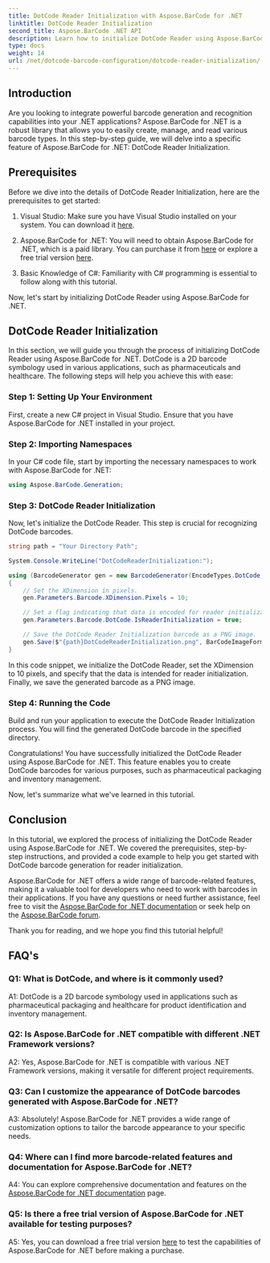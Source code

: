 ```yaml
---
title: DotCode Reader Initialization with Aspose.BarCode for .NET
linktitle: DotCode Reader Initialization
second_title: Aspose.BarCode .NET API
description: Learn how to initialize DotCode Reader using Aspose.BarCode for .NET. Create DotCode barcodes with ease for various applications.
type: docs
weight: 14
url: /net/dotcode-barcode-configuration/dotcode-reader-initialization/
---
```

## Introduction

Are you looking to integrate powerful barcode generation and recognition capabilities into your .NET applications? Aspose.BarCode for .NET is a robust library that allows you to easily create, manage, and read various barcode types. In this step-by-step guide, we will delve into a specific feature of Aspose.BarCode for .NET: DotCode Reader Initialization.

## Prerequisites

Before we dive into the details of DotCode Reader Initialization, here are the prerequisites to get started:

1. Visual Studio: Make sure you have Visual Studio installed on your system. You can download it [here](https://visualstudio.microsoft.com/).

2. Aspose.BarCode for .NET: You will need to obtain Aspose.BarCode for .NET, which is a paid library. You can purchase it from [here](https://purchase.aspose.com/buy) or explore a free trial version [here](https://releases.aspose.com/).

3. Basic Knowledge of C#: Familiarity with C# programming is essential to follow along with this tutorial.

Now, let's start by initializing DotCode Reader using Aspose.BarCode for .NET.

## DotCode Reader Initialization

In this section, we will guide you through the process of initializing DotCode Reader using Aspose.BarCode for .NET. DotCode is a 2D barcode symbology used in various applications, such as pharmaceuticals and healthcare. The following steps will help you achieve this with ease:

### Step 1: Setting Up Your Environment

First, create a new C# project in Visual Studio. Ensure that you have Aspose.BarCode for .NET installed in your project.

### Step 2: Importing Namespaces

In your C# code file, start by importing the necessary namespaces to work with Aspose.BarCode for .NET:

```csharp
using Aspose.BarCode.Generation;
```

### Step 3: DotCode Reader Initialization

Now, let's initialize the DotCode Reader. This step is crucial for recognizing DotCode barcodes.

```csharp
string path = "Your Directory Path";

System.Console.WriteLine("DotCodeReaderInitialization:");

using (BarcodeGenerator gen = new BarcodeGenerator(EncodeTypes.DotCode, "Aspose"))
{
    // Set the XDimension in pixels.
    gen.Parameters.Barcode.XDimension.Pixels = 10;

    // Set a flag indicating that data is encoded for reader initialization.
    gen.Parameters.Barcode.DotCode.IsReaderInitialization = true;

    // Save the DotCode Reader Initialization barcode as a PNG image.
    gen.Save($"{path}DotCodeReaderInitialization.png", BarCodeImageFormat.Png);
}
```

In this code snippet, we initialize the DotCode Reader, set the XDimension to 10 pixels, and specify that the data is intended for reader initialization. Finally, we save the generated barcode as a PNG image.

### Step 4: Running the Code

Build and run your application to execute the DotCode Reader Initialization process. You will find the generated DotCode barcode in the specified directory.

Congratulations! You have successfully initialized the DotCode Reader using Aspose.BarCode for .NET. This feature enables you to create DotCode barcodes for various purposes, such as pharmaceutical packaging and inventory management.

Now, let's summarize what we've learned in this tutorial.

## Conclusion

In this tutorial, we explored the process of initializing the DotCode Reader using Aspose.BarCode for .NET. We covered the prerequisites, step-by-step instructions, and provided a code example to help you get started with DotCode barcode generation for reader initialization.

Aspose.BarCode for .NET offers a wide range of barcode-related features, making it a valuable tool for developers who need to work with barcodes in their applications. If you have any questions or need further assistance, feel free to visit the [Aspose.BarCode for .NET documentation](https://reference.aspose.com/barcode/net/) or seek help on the [Aspose.BarCode forum](https://forum.aspose.com/c/barcode/13).

Thank you for reading, and we hope you find this tutorial helpful!

## FAQ's

### Q1: What is DotCode, and where is it commonly used?

A1: DotCode is a 2D barcode symbology used in applications such as pharmaceutical packaging and healthcare for product identification and inventory management.

### Q2: Is Aspose.BarCode for .NET compatible with different .NET Framework versions?

A2: Yes, Aspose.BarCode for .NET is compatible with various .NET Framework versions, making it versatile for different project requirements.

### Q3: Can I customize the appearance of DotCode barcodes generated with Aspose.BarCode for .NET?

A3: Absolutely! Aspose.BarCode for .NET provides a wide range of customization options to tailor the barcode appearance to your specific needs.

### Q4: Where can I find more barcode-related features and documentation for Aspose.BarCode for .NET?

A4: You can explore comprehensive documentation and features on the [Aspose.BarCode for .NET documentation](https://reference.aspose.com/barcode/net/) page.

### Q5: Is there a free trial version of Aspose.BarCode for .NET available for testing purposes?

A5: Yes, you can download a free trial version [here](https://releases.aspose.com/) to test the capabilities of Aspose.BarCode for .NET before making a purchase.
